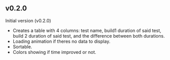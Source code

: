## v0.2.0

Initial version (v0.2.0)

- Creates a table with 4 columns: test name, build1 duration of said test, build 2 duration of said test, and the difference between both durations.
- Loading animation if theres no data to display.
- Sortable.
- Colors showing if time improved or not.
